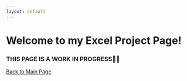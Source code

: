 ```yaml
---
layout: default
---
```


# Welcome to my Excel Project Page!

### THIS PAGE IS A WORK IN PROGRESS:wrench::hammer:
[Back to Main Page](./index.md)
